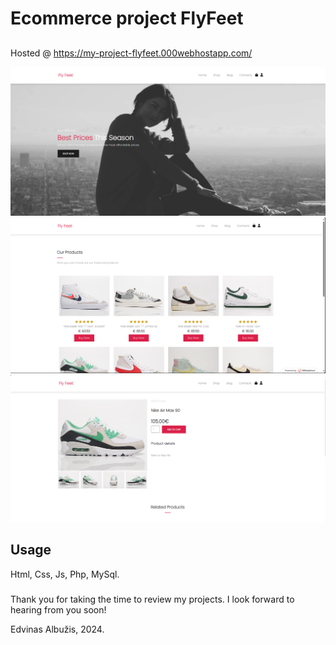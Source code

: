 # Ecommerce project FlyFeet

##

Hosted @ https://my-project-flyfeet.000webhostapp.com/

![Alt text](assets/img/screen2.png "Home")
![Alt text](assets/img/screen1.png "Shop")
![Alt text](assets/img/screen3.png "Single Product")

## Usage

Html, Css, Js, Php, MySql.

###

Thank you for taking the time to review my projects. I look forward to hearing from you soon!

Edvinas Albužis, 2024.
